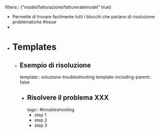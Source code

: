 filters:: {"model/fatturazione/fattureratemodel" true}

- Permette di trovare facilmente tutti i blocchi che parlano di risoluzione problematiche #issue
-
- # Templates
	- ## Esempio di risoluzione
	  template:: soluzione-troubleshooting
	  template-including-parent:: false
		- ## Risolvere il problema XXX
		  tags:: #troubleshooting
			- step 1
			- step 2
			- step 3